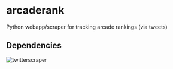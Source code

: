 # arcaderank

Python webapp/scraper for tracking arcade rankings (via tweets)

## Dependencies
![twitterscraper](https://github.com/taspinar/twitterscraper)
